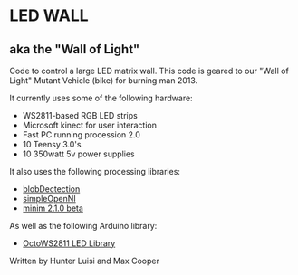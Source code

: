 LED WALL
========

aka the "Wall of Light"
-----------------------

Code to control a large LED matrix wall. This code is geared to our "Wall of Light" Mutant Vehicle (bike) for burning man 2013.

It currently uses some of the following hardware:

*  WS2811-based RGB LED strips
*  Microsoft kinect for user interaction
*  Fast PC running procession 2.0
*  10 Teensy 3.0's
*  10 350watt 5v power supplies

It also uses the following processing libraries:

*  [blobDectection](http://www.v3ga.net/processing/BlobDetection/)
*  [simpleOpenNI](http://code.google.com/p/simple-openni/)
*  [minim 2.1.0 beta](http://code.compartmental.net/tools/minim/)

As well as the following Arduino library:

*  [OctoWS2811 LED Library](http://www.pjrc.com/teensy/td_libs_OctoWS2811.html)


Written by Hunter Luisi and Max Cooper
